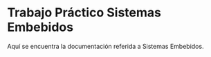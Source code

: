 ﻿# Trabajo Práctico Sistemas Embebidos
 Aquí se encuentra la documentación referida a Sistemas Embebidos.
